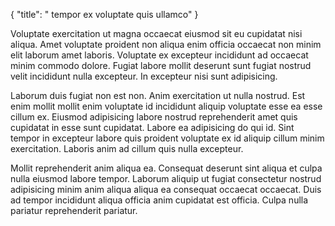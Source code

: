 {
  "title": " tempor ex voluptate quis ullamco"
}

Voluptate exercitation ut magna occaecat eiusmod sit eu cupidatat nisi aliqua. Amet voluptate proident non aliqua enim officia occaecat non minim elit laborum amet laboris. Voluptate ex excepteur incididunt ad occaecat minim commodo dolore. Fugiat labore mollit deserunt sunt fugiat nostrud velit incididunt nulla excepteur. In excepteur nisi sunt adipisicing.

Laborum duis fugiat non est non. Anim exercitation ut nulla nostrud. Est enim mollit mollit enim voluptate id incididunt aliquip voluptate esse ea esse cillum ex. Eiusmod adipisicing labore nostrud reprehenderit amet quis cupidatat in esse sunt cupidatat. Labore ea adipisicing do qui id. Sint tempor in excepteur labore quis proident voluptate ex id aliquip cillum minim exercitation. Laboris anim ad cillum quis nulla excepteur.

Mollit reprehenderit anim aliqua ea. Consequat deserunt sint aliqua et culpa nulla eiusmod labore tempor. Laborum aliquip ut fugiat consectetur nostrud adipisicing minim anim aliqua aliqua ea consequat occaecat occaecat. Duis ad tempor incididunt aliqua officia anim cupidatat est officia. Culpa nulla pariatur reprehenderit pariatur.